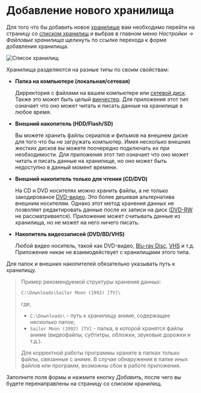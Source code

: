 # Добавление нового хранилища

Для того что бы добавить новое [хранилище](/ru/user/storage/list.md#storage) вам необходимо перейти на страницу со
[списком хранилищ](/ru/user/storage/list.md) и выбрав в главном меню *Настройки -> Файловые хранилища* щелкнуть по
ссылке перехода к форме добавления хранилища.

![Список хранилищ](https://raw.github.com/anime-db/anime-db-docs/master/images/ru/storage/menu.jpg)

<a name="type"></a>
Хранилища разделяются на разные типы по своим свойствам:

- **Папка на компьютере (локальная/сетевая)**

    Дирректория с файлами на вашем компьютере или [сетевой диск](http://ru.wikipedia.org/wiki/Сетевой_диск). Также это
    может быть целый [винчестер](http://ru.wikipedia.org/wiki/Жёсткий_диск). Для приложения этот тип означает что оно
    может читать и писать данные на хранилище в любое время.

- **Внешний накопитель (HDD/Flash/SD)**

    Вы можете хранить файлы сериалов и фильмов на внешнем диске для того что бы не загружать компьютер. Имея несколько
    внешних жестких дисков вы можете поочередно подключать их при необходимости. Для приложения этот тип означает что
    оно может читать и писать данные на хранилище, но оно может быть недоступно в данный момент времени.

- **Внешний накопитель только для чтения (CD/DVD)**

    На CD и DVD носителях можно хранить файлы, а не только закодированое
    [DVD-видео](http://ru.wikipedia.org/wiki/DVD#DVD-.D0.B2.D0.B8.D0.B4.D0.B5.D0.BE). Это более дешевая альтернатива
    внешним носителям. Однако этот метод хранения данных не позволяет редактировать данные после их записи на диск
    ([DVD-RW](http://ru.wikipedia.org/wiki/DVD-RW) не рассматривается). Приложение может считывать данные из хранилища,
    но не может на него ничего писать.

- **Накопитель видеозаписей (DVD/BD/VHS)**

   Любой видео носитель, такой как DVD-видео, [Blu-ray Disc](http://ru.wikipedia.org/wiki/Blu-ray_Disc),
   [VHS](http://ru.wikipedia.org/wiki/VHS) и т.д. Приложение никак не взаимодействует с хранилищами этого типа.

Для папок и внешних накопителей обязательно указывать путь к хранилищу.

> Пример рекомендуемой структуры хранения данных:
>
> ```
> C:\Downloads\Sailor Moon (1992) [TV]\
> ```
>
> где,
>
> - `C:\Downloads\` - путь к хранилищу аниме, содержащее несколько папок;
> - `Sailor Moon (1992) [TV]` - папка, в которой хранятся файлы аниме (видеофайлы, субтитры, обложки, звуковые дорожки
> и т.д.).
>
> Для корректной работы программы храните в папках только файлы, связанные с аниме. В случае обнаружения в папке иных
> файлов или программ, возможны сбои в работе приложения.

Заполните поля формы и нажмите кнопку *Добавить*, после чего вы будете перенаправлены на страницу со списком хранилищ.